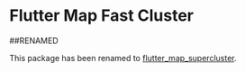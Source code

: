 # Flutter Map Fast Cluster

##RENAMED

This package has been renamed to [flutter_map_supercluster](https://pub.dev/packages/flutter_map_supercluster).
